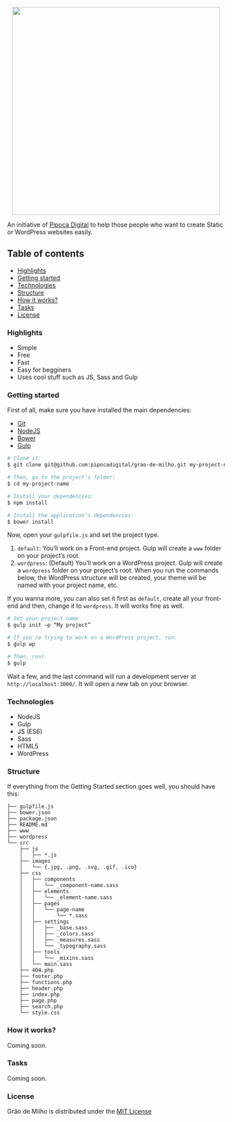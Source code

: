 <p align="center"><img width="480" src="http://i.giphy.com/3o6gEf38BrzrRYbDXi.gif"></p>

An initiative of [Pipoca Digital](http://www.pipocadigital.com.br) to help those people who want to create Static or WordPress websites easily.

## Table of contents

- [Highlights](#highlights)
- [Getting started](#getting-started)
- [Technologies](#technologies)
- [Structure](#structure)
- [How it works?](#how-it-works)
- [Tasks](#tasks)
- [License](#license)

### Highlights
- Simple
- Free
- Fast
- Easy for begginers
- Uses cool stuff such as JS, Sass and Gulp

### Getting started
First of all, make sure you have installed the main dependencies:

- [Git](https://git-scm.com/downloads)
- [NodeJS](https://nodejs.org/en/download/)
- [Bower](https://bower.io/#install-bower)
- [Gulp](https://github.com/gulpjs/gulp/blob/master/docs/getting-started.md#1-install-gulp-globally)

```bash
# Clone it:
$ git clone git@github.com:pipocadigital/grao-de-milho.git my-project-name

# Then, go to the project's folder:
$ cd my-project-name

# Install your dependencies:
$ npm install

# Install the application’s dependencies:
$ bower install
```

Now, open your `gulpfile.js` and set the project type.

1. `default`: You’ll work on a Front-end project. Gulp will create a `www` folder on your project’s root.
2. `wordpress`: (Default) You’ll work on a WordPress project. Gulp will create a `wordpress` folder on your project’s root.
When you run the commands below, the WordPress structure will be created, your theme will be named with your project name, etc.

If you wanna more, you can also set it first as `default`, create all your front-end and then, change it to `wordpress`. It will works fine as well.

```bash
# Set your project name
$ gulp init —p “My project”

# If you're trying to work on a WordPress project, run:
$ gulp wp

# Then, run!
$ gulp
```

Wait a few, and the last command will run a development server at `http://localhost:3000/`. It will open a new tab on your browser.

### Technologies

- NodeJS
- Gulp
- JS (ES6)
- Sass
- HTML5
- WordPress


### Structure

If everything from the Getting Started section goes well, you should have this:

```
├── gulpfile.js
├── bower.json
├── package.json
├── README.md
├── www
├── wordpress
└── src
    ├── js
    │   ├── *.js
    ├── images
    │   └── {.jpg, .png, .svg, .gif, .ico}
    ├── css
    │   ├── components
    │   │   └── _component-name.sass
    │   ├── elements
    │   │   └── _element-name.sass
    │   ├── pages
    │   │   └── page-name
    │   │       └── *.sass
    │   ├── settings
    │   │   ├── _base.sass
    │   │   ├── _colors.sass
    │   │   ├── _measures.sass
    │   │   └── _typography.sass
    │   ├── tools
    │   │   └── _mixins.sass
    │   └── main.sass
    ├── 404.php
    ├── footer.php
    ├── functions.php
    ├── header.php
    ├── index.php
    ├── page.php
    ├── search.php
    └── style.css
```

### How it works?

Coming soon.


### Tasks

Coming soon.


### License
Grão de Milho is distributed under the [MIT License](#)
